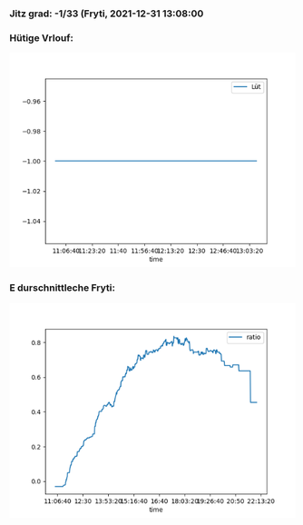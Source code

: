 ### Jitz grad: -1/33 (Fryti, 2021-12-31 13:08:00

### Hütige Vrlouf:
![Graph](Today.png)

### E durschnittleche Fryti:
![Graph](Fryti.png)
